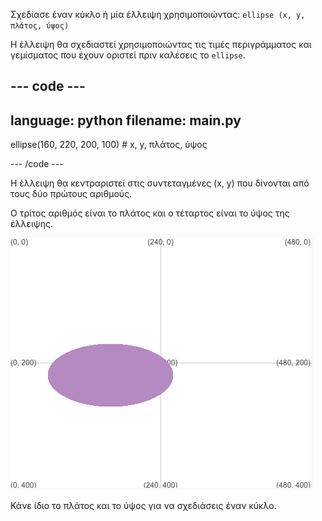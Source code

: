 
Σχεδίασε έναν κύκλο ή μία έλλειψη χρησιμοποιώντας: `ellipse (x, y, πλάτος, ύψος)`

Η έλλειψη θα σχεδιαστεί χρησιμοποιώντας τις τιμές περιγράμματος και γεμίσματος που έχουν οριστεί πριν καλέσεις το `ellipse`.

--- code ---
---
language: python
filename: main.py
---

  ellipse(160, 220, 200, 100) # x, y, πλάτος, ύψος

--- /code ---

Η έλλειψη θα κεντραριστεί στις συντεταγμένες (x, y) που δίνονται από τους δύο πρώτους αριθμούς.

Ο τρίτος αριθμός είναι το πλάτος και ο τέταρτος είναι το ύψος της έλλειψης.

![Η περιοχή που προκύπτει δείχνει μία έλλειψη με κέντρο το x 160, y 220 και με πλάτος 200 και ύψος 100](images/example.png)

Κάνε ίδιο το πλάτος και το ύψος για να σχεδιάσεις έναν κύκλο.

